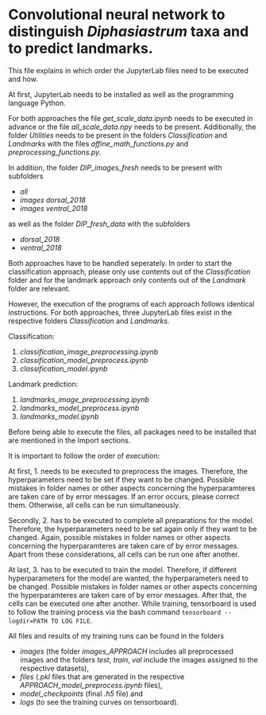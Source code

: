 # Convolutional neural network to distinguish *Diphasiastrum* taxa and to predict landmarks.

This file explains in which order the JupyterLab files need to be executed and how.

At first, JupyterLab needs to be installed as well as the programming language Python.

For both approaches the file *get_scale_data.ipynb* needs to be executed in advance or the file *all_scale_data.npy* needs to be present.
Additionally, the folder *Utilities* needs to be present in the folders *Classification* and *Landmarks* with the files *affine_math_functions.py* and *preprocessing_functions.py*.

In addition, the folder *DIP_images_fresh* needs to be present with subfolders 
- *all*                                            
- *images dorsal_2018*
- *images ventral_2018*

as well as the folder *DIP_fresh_data* with the subfolders 
- *dorsal_2018*
- *ventral_2018*

Both approaches have to be handled seperately.
In order to start the classification approach, please only use contents out of the *Classification* folder and for the landmark approach only contents out of the *Landmark* folder are relevant.

However, the execution of the programs of each approach follows identical instructions.
For both approaches, three JupyterLab files exist in the respective folders *Classification* and *Landmarks*.

Classification:
 
1. *classification_image_preprocessing.ipynb*
2. *classification_model_preprocess.ipynb*
3. *classification_model.ipynb*

Landmark prediction:

1. *landmarks_image_preprocessing.ipynb*
2. *landmarks_model_preprocess.ipynb*
3. *landmarks_model.ipynb*

Before being able to execute the files, all packages need to be installed that are mentioned in the Import sections.

It is important to follow the order of execution: 

At first, 1. needs to be executed to preprocess the images. 
Therefore, the hyperparameters need to be set if they want to be changed. 
Possible mistakes in folder names or other aspects concerning the hyperparamteres are taken care of by error messages.
If an error occurs, please correct them.
Otherwise, all cells can be run simultaneously.

Secondly, 2. has to be executed to complete all preparations for the model.
Therefore, the hyperparameters need to be set again only if they want to be changed.
Again, possible mistakes in folder names or other aspects concerning the hyperparamteres are taken care of by error messages.
Apart from these considerations, all cells can be run one after another.

At last, 3. has to be executed to train the model.
Therefore, if different hyperparameters for the model are wanted, the hyperparameters need to be changed. 
Possible mistakes in folder names or other aspects concerning the hyperparamteres are taken care of by error messages.
After that, the cells can be executed one after another.
While training, tensorboard is used to follow the training process via the bash command `tensorboard --logdir=PATH TO LOG FILE`. 


All files and results of my training runs can be found in the folders 
- *images* (the folder *images_APPROACH* includes all preprocessed images and the folders *test*, *train*, *val* include the images assigned to the respective datasets), 
- *files* (*.pkl* files that are generated in the respective *APPROACH_model_preprocess.ipynb* files), 
- *model_checkpoints* (final *.h5* file) and 
- *logs* (to see the training curves on tensorboard).
